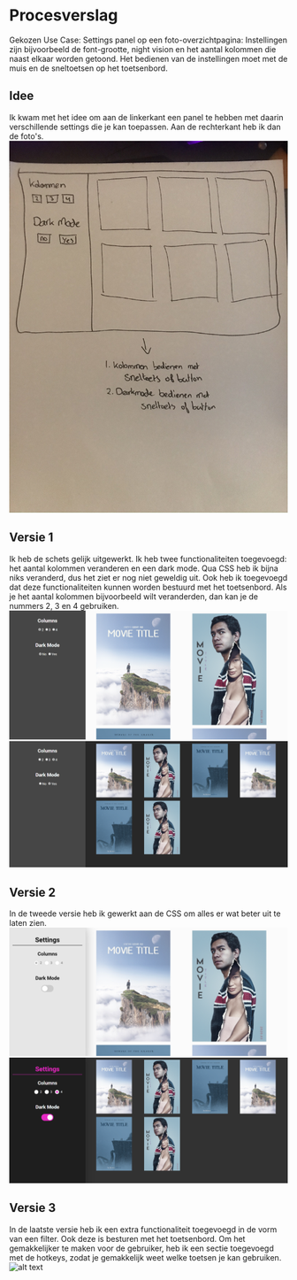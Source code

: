 # Procesverslag

Gekozen Use Case: Settings panel op een foto-overzichtpagina: Instellingen zijn bijvoorbeeld de font-grootte, night vision en het aantal kolommen die naast elkaar worden getoond. Het bedienen van de instellingen moet met de muis en de sneltoetsen op het toetsenbord.

## Idee
Ik kwam met het idee om aan de linkerkant een panel te hebben met daarin verschillende settings die je kan toepassen. Aan de rechterkant heb ik dan de foto's.
![alt text](https://github.com/hulsts002/frontend-voor-designers-1920/blob/master/opdracht2/img/Readme/Schetsen.jpeg "Schets")

## Versie 1
Ik heb de schets gelijk uitgewerkt. Ik heb twee functionaliteiten toegevoegd: het aantal kolommen veranderen en een dark mode. Qua CSS heb ik bijna niks veranderd, dus het ziet er nog niet geweldig uit. Ook heb ik toegevoegd dat deze functionaliteiten kunnen worden bestuurd met het toetsenbord. Als je het aantal kolommen bijvoorbeeld wilt veranderden, dan kan je de nummers 2, 3 en 4 gebruiken.
![alt text](https://github.com/hulsts002/frontend-voor-designers-1920/blob/master/opdracht2/img/Readme/Versie1.1.png "Versie 1.1")
![alt text](https://github.com/hulsts002/frontend-voor-designers-1920/blob/master/opdracht2/img/Readme/Versie1.2.png "Versie 1.2")

## Versie 2
In de tweede versie heb ik gewerkt aan de CSS om alles er wat beter uit te laten zien.
![alt text](https://github.com/hulsts002/frontend-voor-designers-1920/blob/master/opdracht2/img/Readme/Versie2.1.jpg "Versie 2.1")
![alt text](https://github.com/hulsts002/frontend-voor-designers-1920/blob/master/opdracht2/img/Readme/Versie2.2.png "Versie 2.2")

## Versie 3
In de laatste versie heb ik een extra functionaliteit toegevoegd in de vorm van een filter. Ook deze is besturen met het toetsenbord.
Om het gemakkelijker te maken voor de gebruiker, heb ik een sectie toegevoegd met de hotkeys, zodat je gemakkelijk weet welke toetsen je kan gebruiken.
![alt text](https://github.com/hulsts002/frontend-voor-designers-1920/blob/master/opdracht2/img/Readme/Versie3.1.jpg "Versie 3.1")

